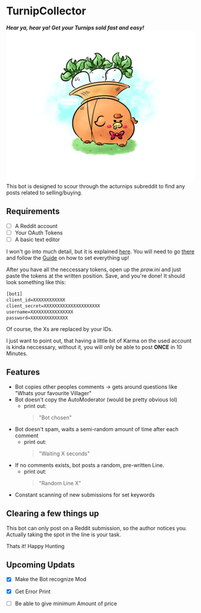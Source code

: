 # TurnipCollector
**_Hear ya, hear ya! Get your Turnips sold fast and easy!_**
![](images/Daisy.png)
This bot is designed to scour through the acturnips subreddit to find any posts related to selling/buying.
## Requirements
- [ ] A Reddit account
- [ ] Your OAuth Tokens
- [ ] A basic text editor

I won't go into much detail, but it is explained [here](https://github.com/reddit-archive/reddit/wiki/OAuth2-Quick-Start-Example).
You will need to go [there](https://www.reddit.com/prefs/apps) and follow the [Guide](https://github.com/reddit-archive/reddit/wiki/OAuth2-Quick-Start-Example) on how to set everything up!

After you have all the neccessary tokens, open up the _praw.ini_ and just paste the tokens at the written position. Save, and you're done! 
It should look something like this:
```
[bot1]
client_id=XXXXXXXXXXXX
client_secret=XXXXXXXXXXXXXXXXXXXXX
username=XXXXXXXXXXXXXXXX
password=XXXXXXXXXXXXXX

```
Of course, the Xs are replaced by your IDs.

I just want to point out, that having a little bit of Karma on the used account is kinda neccessary, without it, you will only be able to post **ONCE** in 10 Minutes.
 

## Features

- Bot copies other peoples comments -> gets around questions like "Whats your favourite Villager"
- Bot doesn't copy the AutoModerator (would be pretty obvious lol)
  - print out: 
    > "Bot chosen"
- Bot doesn't spam, waits a semi-random amount of time after each comment
  - print out:
    > "Waiting X seconds"
- If no comments exists, bot posts a random, pre-written Line. 
  - print out: 
    > "Random Line X"
- Constant scanning of new submissions for set keywords


## Clearing a few things up
This bot can only post on a Reddit submission, so the author notices you. Actually taking the spot in the line is your task.

Thats it! Happy Hunting


## Upcoming Updats
- [X] Make the Bot recognize Mod
- [X] Get Error Print
- [ ] Be able to give minimum Amount of price



